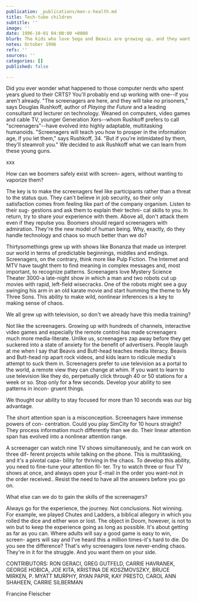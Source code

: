 ```yaml
---
publication: _publications/men-s-health.md
title: Tech-tube children
subtitle: ''
image: ''
date: 1996-10-01 04:00:00 +0000
blurb: The kids who love Sega and Beavis are growing up, and they want your job
notes: October 1996
refs: ''
sources: ''
categories: []
published: false

---
```

Did you ever wonder what happened to those computer nerds who spent years glued to their CRTS? You'll probably end up working with one--if you aren't already. "The screenagers are here, and they will take _no_ prisoners," says Douglas Rushkoff, author of _Playing the Future_ and a leading consultant and lecturer on technology. Weaned on computers, video games and cable TV, younger Generation Xers--whom Rushkoff prefers to call "screenagers"--have evolved into highly adaptable, multitasking humanoids. "Screenagers will teach you how to prosper in the information age, if you let them," says Rushkoff, 34. "But if you're intimidated by them, they'll steamroll you." We decided to ask Rushkoff what we can learn from these young guns.

xxx

How can we boomers safely exist with screen- agers, without wanting to vaporize them?

The key is to make the screenagers feel like participants rather than a threat to the status quo. They can't believe in job security, so their only satisfaction comes from feeling like part of the company organism. Listen to their sug- gestions and ask them to explain their techni- cal skills to you. In return, try to share your experience with them. Above all, don't attack them even if they repulse you. Boomers should regard screenagers with admiration. They're the new model of human being. Why, exactly, do they handle technology and chaos so much better than we do?

Thirtysomethings grew up with shows like Bonanza that made us interpret our world in terms of predictable beginnings, middles and endings. Screenagers, on the contrary, think more like Pulp Fiction. The Internet and MTV have taught them to find meaning in complex messages and, most important, to recognize patterns. Screenagers love Mystery Science Theater 3000-a late-night show in which a man and two robots cut up movies with rapid, left-field wisecracks. One of the robots might see a guy swinging his arm in an old karate movie and start humming the theme to My Three Sons. This ability to make wild, nonlinear inferences is a key to making sense of chaos.

We all grew up with television, so don't we already have this media training?

Not like the screenagers. Growing up with hundreds of channels, interactive video games and especially the remote control has made screenagers much more media-literate. Unlike us, screenagers zap away before they get suckered into a state of anxiety for the benefit of advertisers. People laugh at me when I say that Beavis and Butt-head teaches media literacy. Beavis and Butt-head rip apart rock videos, and kids learn to ridicule media's attempt to suck them in. Screenagers prefer to use television as a portal to the world, a remote view they can change at whim. If you want to learn to use television like they do, perpetually click through 40 or 50 stations for a week or so. Stop only for a few seconds. Develop your ability to see patterns in incon- gruent things.

We thought our ability to stay focused for more than 10 seconds was our big advantage.

The short attention span is a misconception. Screenagers have immense powers of con- centration. Could you play SimCity for 10 hours straight? They process information much differently than we do. Their linear attention span has evolved into a nonlinear attention range.

A screenager can watch nine TV shows simultaneously, and he can work on three dif- ferent projects while talking on the phone. This is multitasking, and it's a pivotal capa- bility for thriving in the chaos. To develop this ability, you need to fine-tune your attention fil- ter. Try to watch three or four TV shows at once, and always open your E-mail in the order you want-not in the order received.. Resist the need to have all the answers before you go on.

What else can we do to gain the skills of the screenagers?

Always go for the experience, the journey. Not conclusions. Not winning. For example, we played Chutes and Ladders, a biblical allegory in which you rolled the dice and either won or lost. The object in Doom, however, is not to win but to keep the experience going as long as possible. It's about getting as far as you can. Where adults will say a good game is easy to win, screen- agers will say and I've heard this a million times-it's hard to die. Do you see the difference? That's why screenagers love never-ending chaos. They're in it for the struggle. And you want them on your side.

CONTRIBUTORS: RON GERACI, GREG GUTFELD, CARRIE HAVRANEK, GEORGE HOBICA, JOE KITA, KRISTINA DE KOSZMOVSZKY, BRUCE MIRKEN, P. MYATT MURPHY, RYAN PAPIR, KAY PRESTO, CAROL ANN SHAHEEN, CARRIE SILBERMAN

Francine Fleischer